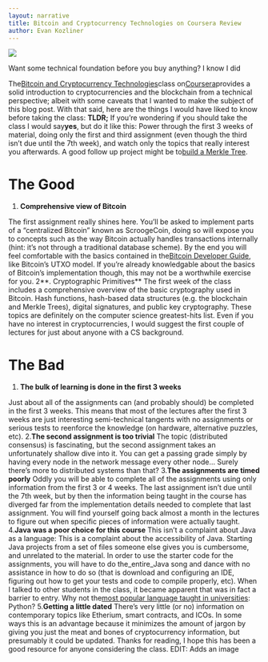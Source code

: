 ```yaml
---
layout: narrative
title: Bitcoin and Cryptocurrency Technologies on Coursera Review
author: Evan Kozliner
---
```


![](https://miro.medium.com/max/1050/1*gN1hMMko0EBMYM-PKSKjwA.jpeg)

Want some technical foundation before you buy anything? I know I did

The[Bitcoin and Cryptocurrency Technologies](https://www.coursera.org/learn/cryptocurrency)class on[Coursera](https://www.coursera.org/)provides a solid introduction to cryptocurrencies and the blockchain from a technical perspective; albeit with some caveats that I wanted to make the subject of this blog post. With that said, here are the things I would have liked to know before taking the class:
**TLDR;**
If you’re wondering if you should take the class I would say**yes**, but do it like this: Power through the first 3 weeks of material, doing only the first and third assignment (even though the third isn’t due until the 7th week), and watch only the topics that really interest you afterwards. A good follow up project might be to[build a Merkle Tree](https://medium.com/@rogue_whale/merkle-tree-introduction-4c44250e2da7).

# The Good

1. **Comprehensive view of Bitcoin**

The first assignment really shines here. You’ll be asked to implement parts of a “centralized Bitcoin” known as ScroogeCoin, doing so will expose you to concepts such as the way Bitcoin actually handles transactions internally (hint: it’s not through a traditional database scheme). By the end you will feel comfortable with the basics contained in the[Bitcoin Developer Guide](https://bitcoin.org/en/developer-guide), like Bitcoin’s UTXO model. If you’re already knowledgable about the basics of Bitcoin’s implementation though, this may not be a worthwhile exercise for you.
2**. Cryptographic Primitives**
The first week of the class includes a comprehensive overview of the basic cryptography used in Bitcoin. Hash functions, hash-based data structures (e.g. the blockchain and Merkle Trees), digital signatures, and public key cryptography. These topics are definitely on the computer science greatest-hits list. Even if you have no interest in cryptocurrencies, I would suggest the first couple of lectures for just about anyone with a CS background.

# The Bad

1. **The bulk of learning is done in the first 3 weeks**

Just about all of the assignments can (and probably should) be completed in the first 3 weeks. This means that most of the lectures after the first 3 weeks are just interesting semi-technical tangents with no assignments or serious tests to reenforce the knowledge (on hardware, alternative puzzles, etc).
2\.**The second assignment is too trivial**
The topic (distributed consensus) is fascinating, but the second assignment takes an unfortunately shallow dive into it. You can get a passing grade simply by having every node in the network message every other node… Surely there’s more to distributed systems than that?
3\.**The assignments are timed poorly**
Oddly you will be able to complete all of the assignments using only information from the first 3 or 4 weeks. The last assignment isn’t due until the 7th week, but by then the information being taught in the course has diverged far from the implementation details needed to complete that last assignment. You will find yourself going back almost a month in the lectures to figure out when specific pieces of information were actually taught.
4\.**Java was a poor choice for this course**
This isn’t a complaint about Java as a language: This is a complaint about the accessibility of Java. Starting Java projects from a set of files someone else gives you is cumbersome, and unrelated to the material. In order to use the starter code for the assignments, you will have to do the_entire_Java song and dance with no assistance in how to do so (that is download and configuring an IDE, figuring out how to get your tests and code to compile properly, etc). When I talked to other students in the class, it became apparent that was in fact a barrier to entry. Why not the[most popular language taught in universities](https://cacm.acm.org/blogs/blog-cacm/176450-python-is-now-the-most-popular-introductory-teaching-language-at-top-u-s-universities/fulltext): Python?
5\.**Getting a little dated**
There’s very little (or no) information on contemporary topics like Etherium, smart contracts, and ICOs. In some ways this is an advantage because it minimizes the amount of jargon by giving you just the meat and bones of cryptocurrency information, but presumably it could be updated.
Thanks for reading, I hope this has been a good resource for anyone considering the class.
EDIT: Adds an image

